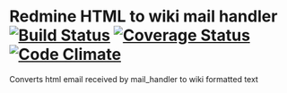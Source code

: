 Redmine HTML to wiki mail handler [![Build Status](https://travis-ci.org/thambley/redmine_html_to_wiki_mail_handler.png?branch=master)](https://travis-ci.org/thambley/redmine_html_to_wiki_mail_handler) [![Coverage Status](https://coveralls.io/repos/thambley/redmine_html_to_wiki_mail_handler/badge.png)](https://coveralls.io/r/thambley/redmine_html_to_wiki_mail_handler) [![Code Climate](https://codeclimate.com/github/thambley/redmine_html_to_wiki_mail_handler.png)](https://codeclimate.com/github/thambley/redmine_html_to_wiki_mail_handler)
=================================

Converts html email received by mail_handler to wiki formatted text
